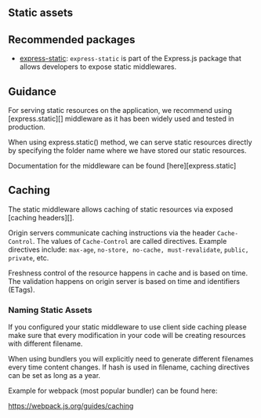 ## Static assets

## Recommended packages

* [express-static][]: `express-static` is part of the Express.js package that allows developers to expose static middlewares.

## Guidance

For serving static resources on the application, we recommend using [express.static][] middleware as it has been widely used and tested in production.

When using express.static() method, we can serve static resources directly by specifying the folder name where we have stored our static resources.

Documentation for the middleware can be found [here][express.static]

## Caching

The static middleware allows caching of static resources via exposed [caching headers][].

Origin servers communicate caching instructions via the header `Cache-Control`. The values of `Cache-Control` are called directives. Example directives include: `max-age`, `no-store, no-cache, must-revalidate`, `public, private`, etc.

Freshness control of the resource happens in cache and is based on time. The validation happens on origin server is based on time and identifiers (ETags).

### Naming Static Assets

If you configured your static middleware to use client side caching please make sure that 
every modification in your code will be creating resources with different filename. 

When using bundlers you will explicitly need to generate different filenames every time content changes. If hash is used in filename, caching directives can be set as long as a year.

Example for webpack (most popular bundler) can be found here:

https://webpack.js.org/guides/caching

[caching-directives]: https://www.freecodecamp.org/news/an-in-depth-introduction-to-http-caching-cache-control-vary/
[express-static]: https://expressjs.com/en/starter/static-files.html
